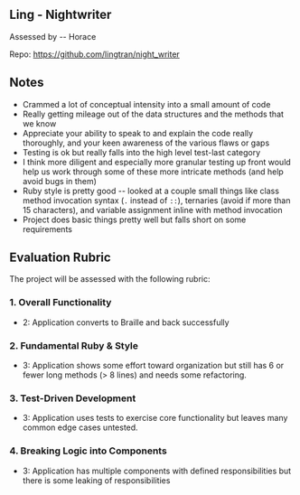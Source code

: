 ## Ling - Nightwriter

Assessed by -- Horace

Repo: https://github.com/lingtran/night_writer

## Notes

* Crammed a lot of conceptual intensity into a small amount of code
* Really getting mileage out of the data structures and the methods that
we know
* Appreciate your ability to speak to and explain the code really thoroughly, and
your keen awareness of the various flaws or gaps
* Testing is ok but really falls into the high level test-last category
* I think more diligent and especially more granular testing up front would help us
work through some of these more intricate methods (and help avoid bugs in them)
* Ruby style is pretty good -- looked at a couple small things like class method invocation
syntax (`.` instead of `::`), ternaries (avoid if more than 15 characters), and variable assignment
inline with method invocation
* Project does basic things pretty well but falls short on some requirements

## Evaluation Rubric

The project will be assessed with the following rubric:

### 1. Overall Functionality

* 2: Application converts to Braille and back successfully

### 2. Fundamental Ruby & Style

* 3:  Application shows some effort toward organization but still has 6 or fewer long methods (> 8 lines) and needs some refactoring.

### 3. Test-Driven Development

* 3: Application uses tests to exercise core functionality but leaves many common edge cases untested.

### 4. Breaking Logic into Components

* 3: Application has multiple components with defined responsibilities but there is some leaking of responsibilities
